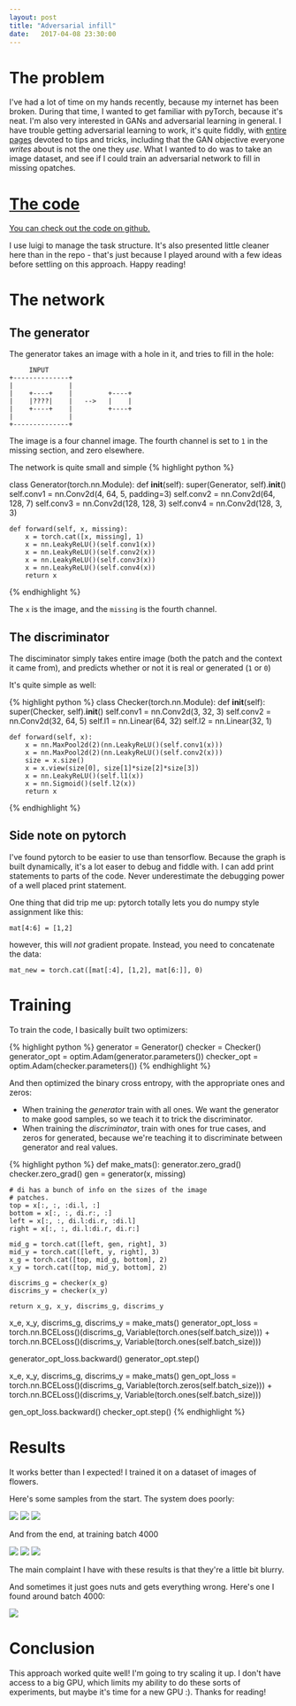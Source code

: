 ```yaml
---
layout: post
title: "Adversarial infill"
date:   2017-04-08 23:30:00
---
```


# The problem

I've had a lot of time on my hands recently, because my internet has been broken. 
During that time, I wanted to get familiar with pyTorch, because it's neat.
I'm also very interested in GANs and adversarial learning in general. 
I have trouble getting adversarial learning to work, it's quite fiddly, with [entire pages](https://github.com/soumith/ganhacks) devoted to tips and tricks, including that the GAN objective everyone _writes_ about is not the one they _use_.
What I wanted to do was to take an image dataset, and see if I could train an adversarial network to fill in missing opatches. 

# [The code](https://github.com/ririw/adversarial-infill/blob/master/upscaler/adversarial_upscaling.py)

[You can check out the code on github.](https://github.com/ririw/adversarial-infill/blob/master/upscaler/adversarial_upscaling.py)

I use luigi to manage the task structure. 
It's also presented little cleaner here than in the repo - that's just because I played around with a few ideas before settling on this approach.
Happy reading!

# The network
## The generator
The generator takes an image with a hole in it, and tries to fill in the hole:


         INPUT
    +--------------+
    |              |
    |    +----+    |         +----+
    |    |????|    |   -->   |    |
    |    +----+    |         +----+
    |              |
    +--------------+

The image is a four channel image. The fourth channel is set to `1` in the missing section, and zero elsewhere.

The network is quite small and simple
{% highlight python %}

class Generator(torch.nn.Module):
    def __init__(self):
        super(Generator, self).__init__()
        self.conv1 = nn.Conv2d(4, 64, 5, padding=3)
        self.conv2 = nn.Conv2d(64, 128, 7)
        self.conv3 = nn.Conv2d(128, 128, 3)
        self.conv4 = nn.Conv2d(128, 3, 3)

    def forward(self, x, missing):
        x = torch.cat([x, missing], 1)
        x = nn.LeakyReLU()(self.conv1(x))
        x = nn.LeakyReLU()(self.conv2(x))
        x = nn.LeakyReLU()(self.conv3(x))
        x = nn.LeakyReLU()(self.conv4(x))
        return x

{% endhighlight %} 

The `x` is the image, and the `missing` is the fourth channel.

## The discriminator
The disciminator simply takes entire image (both the patch and the context it came from), and predicts whether or not it is real or generated (`1` or `0`)

It's quite simple as well:

{% highlight python %}
class Checker(torch.nn.Module):
    def __init__(self):
        super(Checker, self).__init__()
        self.conv1 = nn.Conv2d(3, 32, 3)
        self.conv2 = nn.Conv2d(32, 64, 5)
        self.l1 = nn.Linear(64, 32)
        self.l2 = nn.Linear(32, 1)

    def forward(self, x):
        x = nn.MaxPool2d(2)(nn.LeakyReLU()(self.conv1(x)))
        x = nn.MaxPool2d(2)(nn.LeakyReLU()(self.conv2(x)))
        size = x.size()
        x = x.view(size[0], size[1]*size[2]*size[3])
        x = nn.LeakyReLU()(self.l1(x))
        x = nn.Sigmoid()(self.l2(x))
        return x
{% endhighlight %} 

## Side note on pytorch

I've found pytorch to be easier to use than tensorflow. Because the graph is built dynamically, it's a lot easer to debug and fiddle with. I can add print statements to parts of the code. Never underestimate the debugging power of a well placed print statement.

One thing that did trip me up: pytorch totally lets you do numpy style assignment like this:

`mat[4:6] = [1,2]`

however, this will _not_ gradient propate. Instead, you need to concatenate the data:

`mat_new = torch.cat([mat[:4], [1,2], mat[6:]], 0)`


# Training

To train the code, I basically built two optimizers:

{% highlight python %}
generator = Generator()
checker = Checker()
generator_opt = optim.Adam(generator.parameters())
checker_opt = optim.Adam(checker.parameters())
{% endhighlight %} 

And then optimized the binary cross entropy, with the appropriate ones and zeros:

* When training the _generator_ train with all ones. We want the generator to make good samples, so we teach it to trick the discriminator.
* When training the _discriminator_, train with ones for true cases, and zeros for generated, because we're teaching it to discriminate between generator and real values.

{% highlight python %}
def make_mats():
	generator.zero_grad()
	checker.zero_grad()
	gen = generator(x, missing)

	# di has a bunch of info on the sizes of the image 
	# patches.
	top = x[:, :, :di.l, :]
	bottom = x[:, :, di.r:, :]
	left = x[:, :, di.l:di.r, :di.l]
	right = x[:, :, di.l:di.r, di.r:]

	mid_g = torch.cat([left, gen, right], 3)
	mid_y = torch.cat([left, y, right], 3)
	x_g = torch.cat([top, mid_g, bottom], 2)
	x_y = torch.cat([top, mid_y, bottom], 2)

	discrims_g = checker(x_g)
	discrims_y = checker(x_y)

	return x_g, x_y, discrims_g, discrims_y

x_e, x_y, discrims_g, discrims_y = make_mats()
generator_opt_loss = \
    torch.nn.BCELoss()(discrims_g, Variable(torch.ones(self.batch_size))) + \
    torch.nn.BCELoss()(discrims_y, Variable(torch.ones(self.batch_size)))

generator_opt_loss.backward()
generator_opt.step()

x_e, x_y, discrims_g, discrims_y = make_mats()
gen_opt_loss = \
    torch.nn.BCELoss()(discrims_g, Variable(torch.zeros(self.batch_size))) + \
    torch.nn.BCELoss()(discrims_y, Variable(torch.ones(self.batch_size)))

gen_opt_loss.backward()
checker_opt.step()
{% endhighlight %}

# Results

It works better than I expected! I trained it on a dataset of images of flowers.

Here's some samples from the start. The system does poorly:

![]({{site_url}}/assets/adversarial_images/epoch-0007.jpg)
![]({{site_url}}/assets/adversarial_images/epoch-0008.jpg)
![]({{site_url}}/assets/adversarial_images/epoch-0009.jpg)

And from the end, at training batch 4000

![]({{site_url}}/assets/adversarial_images/epoch-4431.jpg)
![]({{site_url}}/assets/adversarial_images/epoch-4436.jpg)
![]({{site_url}}/assets/adversarial_images/epoch-4446.jpg)

The main complaint I have with these results is that they're a little bit blurry.

And sometimes it just goes nuts and gets everything wrong. Here's one I found around batch 4000:

![]({{site_url}}/assets/adversarial_images/epoch-4432.jpg)

# Conclusion
This approach worked quite well! I'm going to try scaling it up. I don't have access to a big GPU, which limits my ability to do these sorts of experiments, but maybe it's time for a new GPU :). Thanks for reading!

